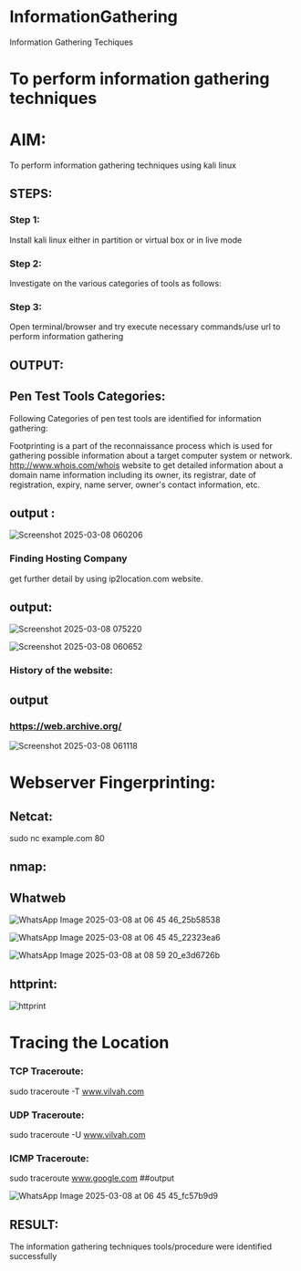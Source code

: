 # InformationGathering
Information Gathering Techiques

# To perform information gathering techniques

# AIM:

To perform information gathering techniques using kali linux 

## STEPS:

### Step 1:

Install kali linux either in partition or virtual box or in live mode

### Step 2:

Investigate on the various categories of tools as follows:

### Step 3:
Open terminal/browser and try execute necessary commands/use url to perform information gathering


## OUTPUT:
## Pen Test Tools Categories:  

Following Categories of pen test tools are identified for information gathering:

Footprinting is a part of the reconnaissance process which is used for gathering possible information about a target computer system or network.
http://www.whois.com/whois website to get detailed information about a domain name information including its owner, its registrar, date of registration, expiry, name server, owner's contact information, etc.

## output :

![Screenshot 2025-03-08 060206](https://github.com/user-attachments/assets/fbb718fb-64de-4f21-9b78-84bba951a4a7)


### Finding Hosting Company
get further detail by using ip2location.com website.
## output:
![Screenshot 2025-03-08 075220](https://github.com/user-attachments/assets/5fc0e139-94b6-4eed-be80-c3e7910fdca8)

![Screenshot 2025-03-08 060652](https://github.com/user-attachments/assets/dccd2ca6-ae83-4bde-a711-f6109c6c2ba8)


### History of the website:
## output
### https://web.archive.org/

![Screenshot 2025-03-08 061118](https://github.com/user-attachments/assets/e8119b83-1467-491c-9db3-2f01cc59c2f3)


# Webserver Fingerprinting:

## Netcat:
sudo nc example.com 80
## nmap:
## Whatweb

![WhatsApp Image 2025-03-08 at 06 45 46_25b58538](https://github.com/user-attachments/assets/d9920abf-b658-4d4c-889c-58e2bfa7394c)

![WhatsApp Image 2025-03-08 at 06 45 45_22323ea6](https://github.com/user-attachments/assets/129a21f1-d96f-418e-8d3f-ddd99e72089a)


![WhatsApp Image 2025-03-08 at 08 59 20_e3d6726b](https://github.com/user-attachments/assets/2e9c6488-e2b7-4579-bd8f-53fc2e5c9aca)

## httprint:

![httprint](https://github.com/user-attachments/assets/7390da39-6351-483a-931c-d7adde56008b)


# Tracing the Location
### TCP Traceroute:
sudo traceroute -T www.vilvah.com

### UDP Traceroute:
sudo traceroute -U www.vilvah.com


### ICMP Traceroute:
sudo traceroute  www.google.com
##output


![WhatsApp Image 2025-03-08 at 06 45 45_fc57b9d9](https://github.com/user-attachments/assets/71ff45c4-a672-4070-8a5c-4beafe3fde0d)



## RESULT:
The information gathering techniques tools/procedure were  identified successfully
